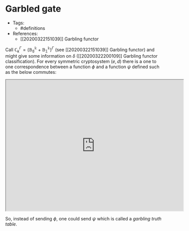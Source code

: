 # Garbled gate
* Tags:
    * #definitions
* References:
    * [[20200322151039]] Garbling functor
   
Call $\mathbb{C}_k^\Gamma = (\mathbb{B^k_0} + \mathbb{B^k_1})^\Gamma$ (see [[20200322151039]] Garbling functor) and might give some information on $\delta$ ([[20200322200109]] Garbling functor classification). For every symmetric cryptosystem $(e, d)$ there is a one to one correspondence between a function $\phi$ and a function $\psi$ defined such as the below commutes:

<iframe src="https://tikzcd.yichuanshen.de/#N4Igdg9gJgpgziAXAbVABwnAlgFyxMJZABgBpiBdUkANwEMAbAVxiRAB12BbOnACwBGA4AGEAvgH0A1gD1gnAOJ0uPCcACMpAExixIMaXSZc+QijLqqtRizYBRZJx78hoybPnslKuhIBeYhQABJx4XPAh3LyCwuLScorKqhrauvqGIBjYeAREmpbU9MysiBxRLrHuCV5JvgH6VjBQAObwRKAAZgBOEFxIZCA4EEia1sVsnGjYQQC8QTAAFB2RYREAklAAlJEAIjAMOHQg1Ax0AvsACsY5ZiBdWM18OOmdPX2Io0NIWoU2JSBQF4gbq9frUL6IH4gc5gQGIAAsAE5fuNSpM+FgGmIgA" width="560" height="415" allowfullscreen="allowfullscreen"></iframe>

So, instead of sending $\phi$, one could send $\psi$ which is called a *garbling truth table*.  

